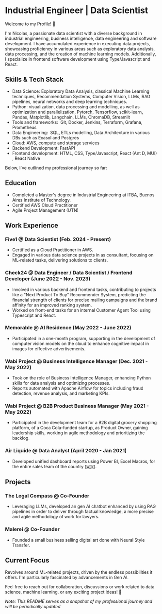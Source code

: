 # Industrial Engineer | Data Scientist
Welcome to my Profile! 👋

I'm Nicolas, a passionate data scientist with a diverse background in industrial engineering, business intelligence, data engineering and software development. I have accumulated experience in executing data projects, showcasing proficiency in various areas such as exploratory data analysis, data processing, and the creation of machine learning models. Additionally, I specialize in frontend software development using Type/Javascript and React.

## Skills & Tech Stack
- Data Science: Exploratory Data Analysis, classical Machine Learning techniques, Recommendation Systems, Computer Vision, LLMs, RAG pipelines, neural networks and deep learning techniques.
- Python:  visualization, data processing and modelling, as well as optimization and parallelization, Pytorch, Tensorflow, scikit-learn, Pandas, Matplotlib, Langchain, LLMs, ChromaDB, Streamlit
- Tools and frameworks:  Git, Docker, Jenkins, Terraform, Grafana, Prometheus
- Data Engineering:  SQL, ETLs modelling, Data Architecture in various DBs such as Exasol and Postgres
- Cloud: AWS, compute and storage services
- Backend Development: FastAPI
- Frontend development: HTML, CSS, Type/Javascript, React (Ant D, MUI) , React Native

Below, I've outlined my professional journey so far:

## Education
- Completed a Master's degree in Industrial Engineering at ITBA, Buenos Aires Institute of Technology.
- Certified AWS Cloud Practitioner
- ⁠Agile Project Management (UTN)

## Work Experience

### Five1 @ Data Scientist (Feb. 2024 - Present)
- Certified as a Cloud Practitioner in AWS.
- Engaged in various data science projects in as consultant, focusing on ML-related tasks, delivering solutions to clients.

### Check24 @ Data Engineer / Data Scientist / Frontend Developer (June 2022 - Nov. 2023)
- Involved in various backend and frontend tasks, contributing to projects like a "Next Product To Buy" Recommender System, predicting the financial strength of clients for precise mailing campaigns and the brand affinity for an improved ranking system.
- Worked on front-end tasks for an internal Customer Agent Tool using Typescript and React.

### Memorable @ AI Residence (May 2022 - June 2022)
- Participated in a one-month program, supporting in the development of computer vision models on the cloud to enhance cognitive impact in images for effective advertisements.

### Wabi Project @ Business Intelligence Manager (Dec. 2021 - May 2022)
- Took on the role of Business Intelligence Manager, enhancing Python skills for data analysis and optimizing processes.
- Reports automated with Apache Airflow for topics including fraud detection, revenue analysis, and marketing KPIs.

### Wabi Project @ B2B Product Business Manager (May 2021 - May 2022)
- Participated in the development team for a B2B digital grocery shopping platform, of a Coca Cola-funded startup, as Product Owner, gaining leadership skills, working in agile methodology and prioritizing the backlog. 

### Air Liquide @ Data Analyst (April 2020 - Jan 2021)
- Developed unified dashboard reports using Power BI, Excel Macros, for the entire sales team of the country (🇦🇷).

## Projects

### The Legal Compass @ Co-Founder
- Leveraging LLMs, developed an gen AI chatbot enhanced by using RAG pipelines in order to deliver through factual knowledge, a more precise and agile methodology of work for lawyers. 

### Malerei @ Co-Founder
- Founded a small business selling digital art done with Neural Style Transfer.

## Current Focus
Revolves around ML-related projects, driven by the endless possibilities it offers. I'm particularly fascinated by advancements in Gen AI.

Feel free to reach out for collaboration, discussions or work related to data science, machine learning, or any exciting project ideas! 🚀

*Note: This README serves as a snapshot of my professional journey and will be periodically updated.*
